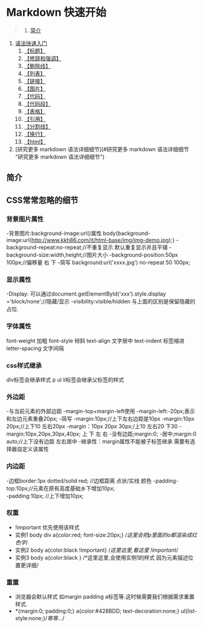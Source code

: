 # Markdown 快速开始

>1. [简介](#简介 "简介")
1. [语法快速入门](#语法快速入门 "语法快速入门")
    1. [【标题】](#【标题】 "【标题】")
    1. [【修辞和强调】](#【修辞和强调】 "【修辞和强调】")
    1. [【删除线】](#【删除线】 "【删除线】")
    1. [【列表】](#【列表】 "【列表】")
    1. [【链接】](#【链接】 "【链接】")
    1. [【图片】](#【图片】 "【图片】")
    1. [【代码】](#【代码】 "【代码】")
    1. [【代码段】](#【代码段】 "【代码段】")
    1. [【表格】](#【表格】 "【表格】")
    1. [【引用】](#【引用】 "【引用】")
    1. [【分割线】](#【分割线】 "【分割线】")
    1. [【换行】](#【换行】 "【换行】")
    1. [【html】](#【html】 "【html】")
1. [研究更多 markdown 语法详细细节](#研究更多 markdown 语法详细细节 "研究更多 markdown 语法详细细节")


## 简介

## CSS常常忽略的细节
### 背景图片属性
-背景图片:background-image:url()属性 body{background-image:url(http://www.kkh86.com/it/html-base/img/img-demo.jpg);}
-background-repeat:no-repeat;//不重复显示 默认重复显示并且平铺
-background-size:width,height;//图片大小
-background-position:50px 100px;//偏移量 右 下
-简写 background:url('xxxx.jpg') no-repeat 50 100px;

### 显示属性
-Display: 可以通过document.getElementById('xxx').style.display ='block/none';//隐藏/显示
-visibility:visible/hidden 与上面的区别是保留隐藏的占位.

### 字体属性
font-weight 加粗
font-style  倾斜
text-align  文字居中
text-indent 标签缩进
letter-spacing 文字间隔

### css样式继承
div标签会继承样式 p  ul li标签会继承父标签的样式

### 外边距
-与当前元素的外部边距
-margin-top+margin-left使用
-margin-left:-20px;表示和左边元素重叠20px;
-简写
-margin:10px;//上下左右边距是10px
-margin:10px 20px;//上下10 左右20px
-margin：10px 20px 30px;/上10 左右20 下30
-margin:10px,20px,30px,40px; 上 下 左 右
-没有边距;margin:0;
-居中;margin:0 auto;//上下没有边距 左右居中
-继承性：margin属性不能被子标签继承 需要有选择器自定义该属性

### 内边距
-边框border:1px dotted/solid red; //边框距离 点状/实线 颜色
-padding-top:10px;//元素在原有高度基础乡下增加10px;  
-padding:10px; //上下增加10px;

### 权重
- !important 优先使用该样式
- 实例1 body div a{color:red; font-size:20px;} /*这里会把p里面的a都渲染成红色字*/
- 实例2 body a{color:black !important} /*这里这里,看这里 !important*/
- 实例3 body a{color:black } /*这里这里,会使用实例1的样式 因为元素描述位置更详细/

### 重置
- 浏览器会默认样式 如margin padding   a标签等.这时候需要我们根据需求重置样式.
- *{margin:0; padding:0;} a{color:#428BDD; text-decoration:none;} ul{list-style:none;}/*等等...*/

